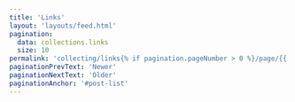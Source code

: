 ```yaml
---
title: 'Links'
layout: 'layouts/feed.html'
pagination:
  data: collections.links
  size: 10
permalink: 'collecting/links{% if pagination.pageNumber > 0 %}/page/{{ pagination.pageNumber }}{% endif %}/index.html'
paginationPrevText: 'Newer'
paginationNextText: 'Older'
paginationAnchor: '#post-list'
---
```


